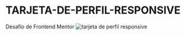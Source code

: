 # TARJETA-DE-PERFIL-RESPONSIVE
Desafío de Frontend Mentor
![tarjeta de perfil responsive](https://user-images.githubusercontent.com/68082868/217389741-9227f63c-1611-447e-9113-cd62239f1326.JPG)
